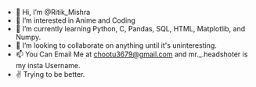- 👋 Hi, I’m @Ritik_Mishra
- 👀 I’m interested in Anime and Coding
- 🌱 I’m currently learning Python, C, Pandas, SQL, HTML, Matplotlib, and  Numpy.
- 💞️ I’m looking to collaborate on anything until it's uninteresting.
- 📫 You Can Email Me at chootu3679@gmail.com and mr._.headshoter is my insta Username.
- ✌  Trying to be better.
<!---
0RITIK/0RITIK is a ✨ special ✨ repository because its `README.md` (this file) appears on your GitHub profile.
You can click the Preview link to take a look at your changes.
--->
